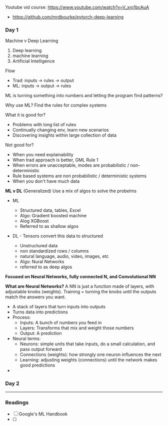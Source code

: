 Youtube vid course: https://www.youtube.com/watch?v=V_xro1bcAuA
- https://github.com/mrdbourke/pytorch-deep-learning

### Day 1

Machine v Deep Learning
1. Deep learning
2. machine learning
3. Artificial Intelligence 

Flow
- Trad: inputs -> rules -> output
- ML: inputs -> output -> rules

ML is turning something into numbers and letting the program find patterns?

Why use ML? Find the rules for complex systems

What it is good for?
- Problems with long list of rules
- Continually changing env, learn new scenarios
- Discovering insights within large collection of data

Not good for?
- When you need explainability
- When trad approach is better, GML Rule 1
- When errors are unacceptable, modes are probabilistic / non-deterministic
- Rule based systems are non probabilistic / deterministic systems
- When you don't have much data

**ML v DL** (Generalized)
Use a mix of algos to solve the probelms
- ML 
	- Structured data, tables, Excel
	- Algo: Gradient boosted machine
	- Alog XGBoost
	- Referred to as shallow algos

- DL - Tensors convert this data to structured
	- Unstructured data
	- non standardized rows / columns
	- natural language, audio, video, images, etc
	- Algo: Nural Networks
	- referred to  as deep algos
	
**Focused on Neural Networks, fully connected N, and Convolutional NN**

**What are Neural Networks?**
A NN is just a function made of layers, with adjustable knobs (weights). Training = turning the knobs until the outputs match the answers you want.
- A stack of layers that turn inputs into outputs
- Turns data into predictions
- Process:
	- Inputs: A bunch of numbers you feed in
	- Layers: Transforms that mix and weight those numbers
	- Output: A prediction
- Neural terms:
	- Neurons: simple units that take inputs, do a small calculation, and pass output forward
	- Connections (weights): how strongly one neuron influences the next
	- Learning: adjusting weights (connections) until the network makes good predictions
- 





### Day 2


---
### Readings
- [ ] Google's ML Handbook
- [ ] 
